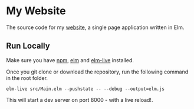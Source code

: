 # My Website

The source code for my [website](https://joshuaji.com/), a single page application written in Elm.

## Run Locally

Make sure you have [npm](https://www.npmjs.com/), [elm](https://guide.elm-lang.org/install.html) and [elm-live](https://www.elm-live.com/) installed.

Once you git clone or download the repository, run the following command in the root folder.

`elm-live src/Main.elm --pushstate -- --debug --output=elm.js`

This will start a dev server on port 8000 - with a live reload!.
